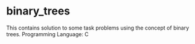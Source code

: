 # binary_trees
This contains solution to some task problems using the concept of binary trees.
Programming Language: C
